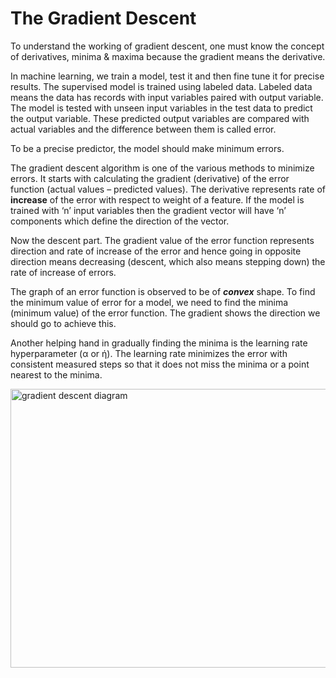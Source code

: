 # The Gradient Descent

To understand the working of gradient descent, one must know the concept of derivatives, minima & maxima because the gradient means the derivative.  

In machine learning, we train a model, test it and then fine tune it for precise results. The supervised model is trained using labeled data. Labeled data means the data has records with input variables paired with output variable. The model is tested with unseen input variables in the test data to predict the output variable. These predicted output variables are compared with actual variables and the difference between them is called error.

To be a precise predictor, the model should make minimum errors.

The gradient descent algorithm is one of the various methods to minimize errors. It starts with calculating the gradient (derivative) of the error function (actual values – predicted values). The derivative represents rate of **increase** of the error with respect to weight of a feature. If the model is trained with ‘n’ input variables then the gradient vector will have ‘n’ components which define the direction of the vector.

Now the descent part. The gradient value of the error function represents direction and rate of increase of the error and hence going in opposite direction means decreasing (descent, which also means stepping down) the rate of increase of errors.

The graph of an error function is observed to be of ***convex*** shape. To find the minimum value of error for a model, we need to find the minima (minimum value) of the error function. The gradient shows the direction we should go to achieve this.

Another helping hand in gradually finding the minima is the learning rate hyperparameter (α or ή). The learning rate minimizes the error with consistent measured steps so that it does not miss the minima or a point nearest to the minima.

<img width="649" height="446" alt="gradient descent diagram" src="https://github.com/user-attachments/assets/6d538f12-a4fe-44e0-a6a1-e6c8745faa94" />
